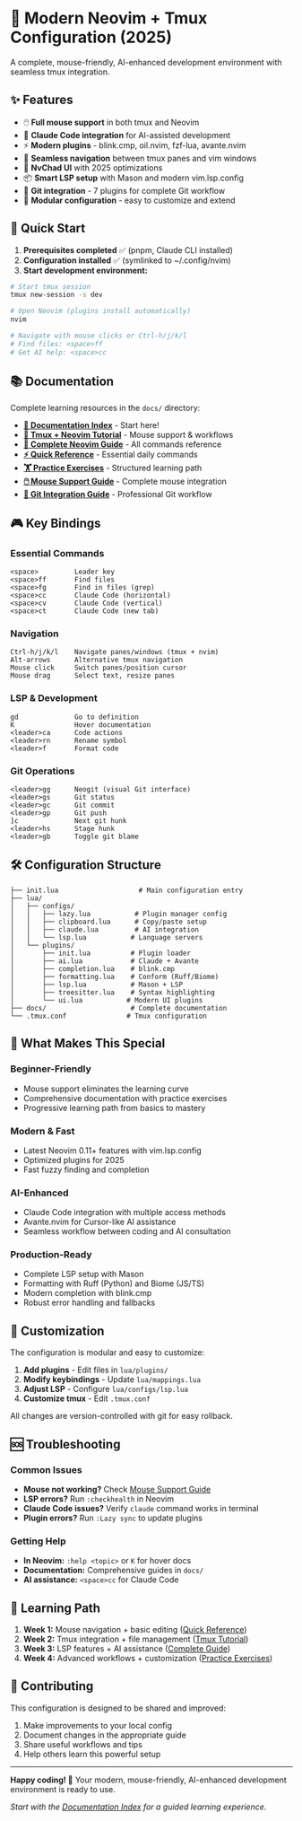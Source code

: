 # 🚀 Modern Neovim + Tmux Configuration (2025)

A complete, mouse-friendly, AI-enhanced development environment with seamless tmux integration.

## ✨ Features

- 🖱️ **Full mouse support** in both tmux and Neovim
- 🤖 **Claude Code integration** for AI-assisted development
- ⚡ **Modern plugins** - blink.cmp, oil.nvim, fzf-lua, avante.nvim
- 🧭 **Seamless navigation** between tmux panes and vim windows
- 🎨 **NvChad UI** with 2025 optimizations
- 📦 **Smart LSP setup** with Mason and modern vim.lsp.config
- 🔧 **Git integration** - 7 plugins for complete Git workflow
- 🔧 **Modular configuration** - easy to customize and extend

## 🎯 Quick Start

1. **Prerequisites completed** ✅ (pnpm, Claude CLI installed)
2. **Configuration installed** ✅ (symlinked to ~/.config/nvim)
3. **Start development environment:**

```bash
# Start tmux session
tmux new-session -s dev

# Open Neovim (plugins install automatically)
nvim

# Navigate with mouse clicks or Ctrl-h/j/k/l
# Find files: <space>ff
# Get AI help: <space>cc
```

## 📚 Documentation

Complete learning resources in the `docs/` directory:

- **[📖 Documentation Index](docs/00-documentation-index.md)** - Start here!
- **[🚀 Tmux + Neovim Tutorial](docs/01-tmux-nvim-tutorial.md)** - Mouse support & workflows
- **[📘 Complete Neovim Guide](docs/02-neovim-complete-guide.md)** - All commands reference
- **[⚡ Quick Reference](docs/03-quick-reference.md)** - Essential daily commands
- **[🏋️ Practice Exercises](docs/04-practice-exercises.md)** - Structured learning path
- **[🖱️ Mouse Support Guide](docs/05-mouse-support-guide.md)** - Complete mouse integration
- **[🔧 Git Integration Guide](docs/06-git-integration-guide.md)** - Professional Git workflow

## 🎮 Key Bindings

### Essential Commands
```
<space>         Leader key
<space>ff       Find files
<space>fg       Find in files (grep)
<space>cc       Claude Code (horizontal)
<space>cv       Claude Code (vertical)
<space>ct       Claude Code (new tab)
```

### Navigation
```
Ctrl-h/j/k/l    Navigate panes/windows (tmux + nvim)
Alt-arrows      Alternative tmux navigation
Mouse click     Switch panes/position cursor
Mouse drag      Select text, resize panes
```

### LSP & Development
```
gd              Go to definition
K               Hover documentation
<leader>ca      Code actions
<leader>rn      Rename symbol
<leader>f       Format code
```

### Git Operations
```
<leader>gg      Neogit (visual Git interface)
<leader>gs      Git status
<leader>gc      Git commit
<leader>gp      Git push
]c              Next git hunk
<leader>hs      Stage hunk
<leader>gb      Toggle git blame
```

## 🛠️ Configuration Structure

```
├── init.lua                    # Main configuration entry
├── lua/
│   ├── configs/
│   │   ├── lazy.lua           # Plugin manager config
│   │   ├── clipboard.lua      # Copy/paste setup
│   │   ├── claude.lua         # AI integration
│   │   └── lsp.lua           # Language servers
│   └── plugins/
│       ├── init.lua          # Plugin loader
│       ├── ai.lua            # Claude + Avante
│       ├── completion.lua    # blink.cmp
│       ├── formatting.lua    # Conform (Ruff/Biome)
│       ├── lsp.lua           # Mason + LSP
│       ├── treesitter.lua    # Syntax highlighting
│       └── ui.lua           # Modern UI plugins
├── docs/                     # Complete documentation
└── .tmux.conf               # Tmux configuration
```

## 🎨 What Makes This Special

### **Beginner-Friendly**
- Mouse support eliminates the learning curve
- Comprehensive documentation with practice exercises
- Progressive learning path from basics to mastery

### **Modern & Fast**
- Latest Neovim 0.11+ features with vim.lsp.config
- Optimized plugins for 2025
- Fast fuzzy finding and completion

### **AI-Enhanced**
- Claude Code integration with multiple access methods
- Avante.nvim for Cursor-like AI assistance
- Seamless workflow between coding and AI consultation

### **Production-Ready**
- Complete LSP setup with Mason
- Formatting with Ruff (Python) and Biome (JS/TS)
- Modern completion with blink.cmp
- Robust error handling and fallbacks

## 🔧 Customization

The configuration is modular and easy to customize:

1. **Add plugins** - Edit files in `lua/plugins/`
2. **Modify keybindings** - Update `lua/mappings.lua`
3. **Adjust LSP** - Configure `lua/configs/lsp.lua`
4. **Customize tmux** - Edit `.tmux.conf`

All changes are version-controlled with git for easy rollback.

## 🆘 Troubleshooting

### Common Issues
- **Mouse not working?** Check [Mouse Support Guide](docs/05-mouse-support-guide.md)
- **LSP errors?** Run `:checkhealth` in Neovim
- **Claude Code issues?** Verify `claude` command works in terminal
- **Plugin errors?** Run `:Lazy sync` to update plugins

### Getting Help
- **In Neovim:** `:help <topic>` or `K` for hover docs
- **Documentation:** Comprehensive guides in `docs/`
- **AI assistance:** `<space>cc` for Claude Code

## 🎉 Learning Path

1. **Week 1:** Mouse navigation + basic editing ([Quick Reference](docs/03-quick-reference.md))
2. **Week 2:** Tmux integration + file management ([Tmux Tutorial](docs/01-tmux-nvim-tutorial.md))
3. **Week 3:** LSP features + AI assistance ([Complete Guide](docs/02-neovim-complete-guide.md))
4. **Week 4:** Advanced workflows + customization ([Practice Exercises](docs/04-practice-exercises.md))

## 🤝 Contributing

This configuration is designed to be shared and improved:

1. Make improvements to your local config
2. Document changes in the appropriate guide
3. Share useful workflows and tips
4. Help others learn this powerful setup

---

**Happy coding! 🚀** Your modern, mouse-friendly, AI-enhanced development environment is ready to use.

*Start with the [Documentation Index](docs/00-documentation-index.md) for a guided learning experience.*
